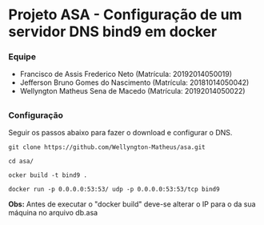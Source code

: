 # Projeto ASA - Configuração de um servidor DNS bind9 em docker

### Equipe

- Francisco de Assis Frederico Neto (Matrícula: 20192014050019)
- Jefferson Bruno Gomes do Nascimento (Matrícula: 20181014050042)
- Wellyngton Matheus Sena de Macedo (Matrícula: 20192014050022)
##

### Configuração

Seguir os passos abaixo para fazer o download e configurar o DNS.

    git clone https://github.com/Wellyngton-Matheus/asa.git

    cd asa/

    ocker build -t bind9 .

    docker run -p 0.0.0.0:53:53/ udp -p 0.0.0.0:53:53/tcp bind9

**Obs:** Antes de executar o "docker build" deve-se alterar o IP para o da sua máquina no arquivo db.asa
